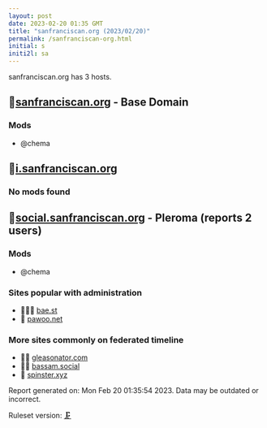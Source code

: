 ```yaml
---
layout: post
date: 2023-02-20 01:35 GMT
title: "sanfranciscan.org (2023/02/20)"
permalink: /sanfranciscan-org.html
initial: s
initi2l: sa
---
```


sanfranciscan.org has 3 hosts.

## 🦝[sanfranciscan.org](https://sanfranciscan.org) - Base Domain

### Mods
 * @chema

## 🦝[i.sanfranciscan.org](https://i.sanfranciscan.org)

### No mods found

## 🦝[social.sanfranciscan.org](https://social.sanfranciscan.org) - Pleroma (reports 2 users)

### Mods
 * @chema

### Sites popular with administration

* 🦝🧸💉 [bae.st](/bae-st.html)
* 🧸 [pawoo.net](/pawoo-net.html)

### More sites commonly on federated timeline

* 🦝🧸 [gleasonator.com](/gleasonator-com.html)
* 🦝🧸 [bassam.social](/bassam-social.html)
* 🦝 [spinster.xyz](/spinster-xyz.html)

Report generated on: Mon Feb 20 01:35:54 2023. Data may be outdated or incorrect.

Ruleset version: [🗜](/version-clamp)

